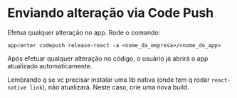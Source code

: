 # Enviando alteração via Code Push

Efetua qualquer alteração no app. Rode o comando:

`appcenter codepush release-react -a <nome_da_empresa>/<nome_do_app>`

Após efetuar qualquer alteração no código, o usuário já abrirá o app atualizado automaticamente. 

Lembrando q se vc precisar instalar uma lib nativa (onde tem q rodar `react-native link`), não atualizará. Neste caso, crie uma nova build.
